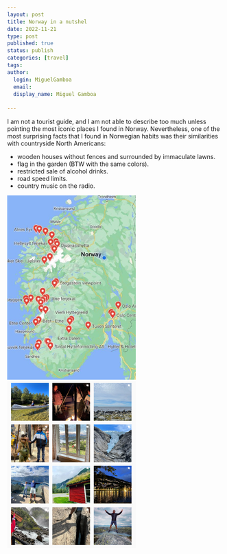 ```yaml
---
layout: post
title: Norway in a nutshel
date: 2022-11-21
type: post
published: true
status: publish
categories: [travel]
tags:
author:
  login: MiguelGamboa
  email: 
  display_name: Miguel Gamboa
  
---
```


I am not a tourist guide, and I am not able to describe too much unless pointing the most iconic places I found in Norway. Nevertheless, one of the most surprising facts that I found in Norwegian habits was their similarities with countryside North Americans:  

* wooden houses without fences and surrounded by immaculate lawns.
* flag in the garden (BTW with the same colors).
* restricted sale of alcohol drinks.
* road speed limits.
* country music on the radio.

<img src="/assets/2022-11-21-norway-spots.jpeg" width="300px">
<a href="https://www.instagram.com/gamboacarvalho">
  <img src="/assets/2022-11-21-norway-thumbnails.png" width="300px">
</a>